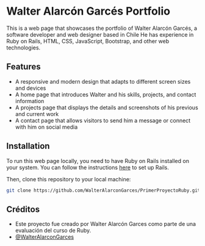# Walter Alarcón Garcés Portfolio

This is a web page that showcases the portfolio of Walter Alarcón Garcés, a software developer and web designer based in Chile He has experience in Ruby on Rails, HTML, CSS, JavaScript, Bootstrap, and other web technologies.

## Features

- A responsive and modern design that adapts to different screen sizes and devices
- A home page that introduces Walter and his skills, projects, and contact information
- A projects page that displays the details and screenshots of his previous and current work
- A contact page that allows visitors to send him a message or connect with him on social media

## Installation

To run this web page locally, you need to have Ruby on Rails installed on your system. You can follow the instructions [here](https://guides.rubyonrails.org/getting_started.html) to set up Rails.

Then, clone this repository to your local machine:

```bash
git clone https://github.com/WalterAlarconGarces/PrimerProyectoRuby.git
```

## Créditos

- Este proyecto fue creado por Walter Alarcón Garces como parte de una evaluación del curso de Ruby.
- [@WalterAlarconGarces](https://github.com/WalterAlarconGarces)